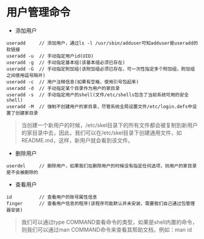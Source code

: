 # 用户管理命令
* 添加用户
<pre><code>useradd     // 添加用户，通过ls -l /usr/sbin/adduser可知adduser是useradd的软链接
useradd -u  // 手动指定用户id(UID)
useradd -g  // 手动指定基本组(该基本组必须已存在)
useradd -G  // 手动指定附加组(该附加组必须已存在，可一次性指定多个附加组，附加组之间使用逗号隔开)
useradd -c  // 用户注释信息(如果有空格，使用引号包起来)
useradd -d  // 手动指定某个目录作为用户的家目录
useradd -s  // 手动指定用户的shell(文件/etc/shells包含了当前系统可用的安全shell)
useradd -M  // 强制不创建用户的家目录，尽管系统全局设置文件/etc/login.defs中设置了创建家目录
</code></pre>

> 当创建一个新用户的时候，/etc/skel目录下的所有文件都会被复制到新用户的家目录中去，因此，我们可以在/etc/skel目录下创建通用文件，如README.md，这样，新用户就会看到该文件。

* 删除用户
<pre><code>userdel     // 删除用户，如果我们在删除用户的时候没有指定任何选项，则用户的家目录是不会被删除的
</code></pre>

* 查看用户
<pre><code>id          // 查看用户的账号属性信息
finger      // 查看用户信息的程序(该程序可能默认并未安装，需要我们自己通过包管理器安装)
</code></pre>

> 我们可以通过type COMMAND查看命令的类型，如果是shell内置的命令，则我们可以通过man COMMAND命令来查看其帮助文档，例如：man id


